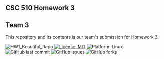 ## CSC 510 Homework 3

## Team 3

This repository and its contents is our team's submission for Homework 3. 

![HW1_Beautiful_Repo](https://github.com/ncsu-csc-510/homework3/actions/workflows/python-app.yml/badge.svg?event=push)
[![License: MIT](https://img.shields.io/badge/License-MIT-yellow.svg)](https://opensource.org/licenses/MIT)
<img alt="Platform: Linux" src="https://img.shields.io/badge/Linux-FCC624?style=for-the-badge&logo=linux&logoColor=black"> <!-- Platform-Linux -->
![GitHub last commit](https://img.shields.io/github/last-commit/ncsu-csc-510/homework3)
![GitHub issues](https://img.shields.io/github/issues/ncsu-csc-510/homework3)
![GitHub forks](https://img.shields.io/github/forks/ncsu-csc-510/homework3)
